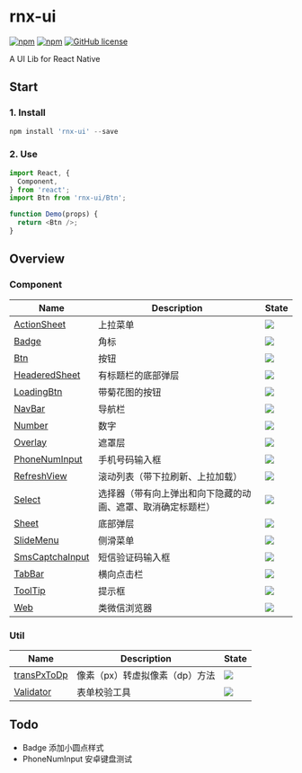 # rnx-ui

[![npm](https://img.shields.io/npm/v/rnx-ui.svg?maxAge=2592000)](https://www.npmjs.com/package/rnx-ui)
[![npm](https://img.shields.io/npm/dt/rnx-ui.svg?maxAge=2592000)](https://www.npmjs.com/package/rnx-ui)
[![GitHub license](https://img.shields.io/badge/license-MIT-blue.svg)](https://raw.githubusercontent.com/dragonwong/rnx-ui/master/LICENSE)

A UI Lib for React Native

## Start

### 1. Install

```js
npm install 'rnx-ui' --save
```

### 2. Use

```js
import React, {
  Component,
} from 'react';
import Btn from 'rnx-ui/Btn';

function Demo(props) {
  return <Btn />;
}
```

## Overview

### Component

Name       | Description | State
---------- | ----------- | -----
[ActionSheet](https://github.com/dragonwong/rnx-ui/tree/master/ActionSheet)     | 上拉菜单 | ![](https://img.shields.io/badge/state-developing-brightgreen.svg)
[Badge](https://github.com/dragonwong/rnx-ui/tree/master/Badge)      | 角标 | ![](https://img.shields.io/badge/state-done-blue.svg)
[Btn](https://github.com/dragonwong/rnx-ui/tree/master/Btn)        | 按钮 | ![](https://img.shields.io/badge/state-done-blue.svg)
[HeaderedSheet](https://github.com/dragonwong/rnx-ui/tree/master/HeaderedSheet)        | 有标题栏的底部弹层 | ![](https://img.shields.io/badge/state-done-blue.svg)
[LoadingBtn](https://github.com/dragonwong/rnx-ui/tree/master/LoadingBtn) | 带菊花图的按钮 | ![](https://img.shields.io/badge/state-designing-orange.svg)
[NavBar](https://github.com/dragonwong/rnx-ui/tree/master/NavBar)     | 导航栏 | ![](https://img.shields.io/badge/state-done-blue.svg)
[Number](https://github.com/dragonwong/rnx-ui/tree/master/Number)     | 数字 | ![](https://img.shields.io/badge/state-developing-brightgreen.svg)
[Overlay](https://github.com/dragonwong/rnx-ui/tree/master/Overlay)     | 遮罩层 | ![](https://img.shields.io/badge/state-done-blue.svg)
[PhoneNumInput](https://github.com/dragonwong/rnx-ui/tree/master/PhoneNumInput)     | 手机号码输入框 | ![](https://img.shields.io/badge/state-done-blue.svg)
[RefreshView](https://github.com/dragonwong/rnx-ui/tree/master/RefreshView)     | 滚动列表（带下拉刷新、上拉加载） | ![](https://img.shields.io/badge/state-done-blue.svg)
[Select](https://github.com/dragonwong/rnx-ui/tree/master/Select)  | 选择器（带有向上弹出和向下隐藏的动画、遮罩、取消确定标题栏） | ![](https://img.shields.io/badge/state-designing-orange.svg)
[Sheet](https://github.com/dragonwong/rnx-ui/tree/master/Sheet)     | 底部弹层 | ![](https://img.shields.io/badge/state-done-blue.svg)
[SlideMenu](https://github.com/dragonwong/rnx-ui/tree/master/SlideMenu)  | 侧滑菜单 | ![](https://img.shields.io/badge/state-designing-orange.svg)
[SmsCaptchaInput](https://github.com/dragonwong/rnx-ui/tree/master/SmsCaptchaInput)        | 短信验证码输入框 | ![](https://img.shields.io/badge/state-done-blue.svg)
[TabBar](https://github.com/dragonwong/rnx-ui/tree/master/TabBar)     | 横向点击栏 | ![](https://img.shields.io/badge/state-done-blue.svg)
[ToolTip](https://github.com/dragonwong/rnx-ui/tree/master/ToolTip)     | 提示框 | ![](https://img.shields.io/badge/state-done-blue.svg)
[Web](https://github.com/dragonwong/rnx-ui/tree/master/Web)  | 类微信浏览器 | ![](https://img.shields.io/badge/state-designing-orange.svg)

### Util

Name       | Description | State
---------- | ----------- | -----
[transPxToDp](https://github.com/dragonwong/rnx-ui/tree/master/util/transPxToDp)      | 像素（px）转虚拟像素（dp）方法 | ![](https://img.shields.io/badge/state-done-blue.svg)
[Validator](https://github.com/dragonwong/rnx-ui/tree/master/util/Validator)      | 表单校验工具 | ![](https://img.shields.io/badge/state-done-blue.svg)

## Todo

- Badge 添加小圆点样式
- PhoneNumInput 安卓键盘测试
